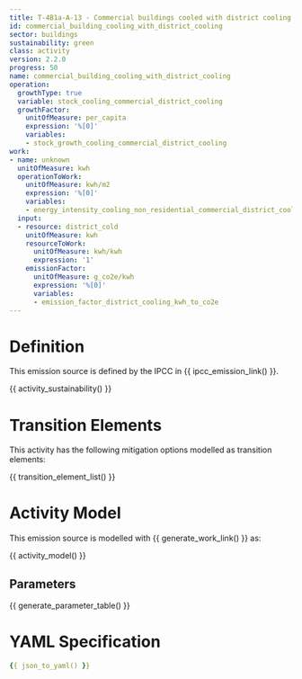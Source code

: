 ```yaml
---
title: T-4B1a-A-13 - Commercial buildings cooled with district cooling
id: commercial_building_cooling_with_district_cooling
sector: buildings
sustainability: green
class: activity
version: 2.2.0
progress: 50
name: commercial_building_cooling_with_district_cooling
operation:
  growthType: true
  variable: stock_cooling_commercial_district_cooling
  growthFactor:
    unitOfMeasure: per_capita
    expression: '%[0]'
    variables:
    - stock_growth_cooling_commercial_district_cooling
work:
- name: unknown
  unitOfMeasure: kwh
  operationToWork:
    unitOfMeasure: kwh/m2
    expression: '%[0]'
    variables:
    - energy_intensity_cooling_non_residential_commercial_district_cooling
  input:
  - resource: district_cold
    unitOfMeasure: kwh
    resourceToWork:
      unitOfMeasure: kwh/kwh
      expression: '1'
    emissionFactor:
      unitOfMeasure: g_co2e/kwh
      expression: '%[0]'
      variables:
      - emission_factor_district_cooling_kwh_to_co2e
---
```

# Definition
This emission source is defined by the IPCC in {{ ipcc_emission_link() }}.


{{ activity_sustainability() }}

# Transition Elements

This activity has the following mitigation options modelled as transition elements:

{{ transition_element_list() }}

# Activity Model
This emission source is modelled with {{ generate_work_link() }} as:

{{ activity_model() }}

## Parameters

{{ generate_parameter_table() }}

# YAML Specification

```yaml
{{ json_to_yaml() }}
```